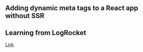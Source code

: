 ## Adding dynamic meta tags to a React app without SSR

## Learning from LogRocket

[Link](https://blog.logrocket.com/adding-dynamic-meta-tags-react-app-without-ssr/)
